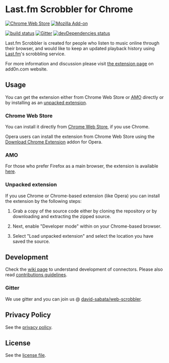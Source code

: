 # Last.fm Scrobbler for Chrome

[![Chrome Web Store][0]][1] [![Mozilla Add-on][14]][15]

[![build status][2]][3] [![Gitter][4]][5] [![devDependencies status][6]][7]

Last.fm Scrobbler is created for people who listen to music online through their browser, and would like to keep an updated playback history using [Last.fm][8]'s scrobbling service.

For more information and discussion please visit [the extension page][12] on add0n.com website.

## Usage

You can get the extension either from Chrome Web Store or <abbr title="addons.mozilla.org">AMO</abbr> directly or by installing as an [unpacked extension][9].

### Chrome Web Store

You can install it directly from [Chrome Web Store][1], if you use Chrome.

Opera users can install the extension from Chrome Web Store using the [Download Chrome Extension][13] addon for Opera.

### AMO

For those who prefer Firefox as a main browser, the extension is available [here][14].

### Unpacked extension

If you use Chrome or Chrome-based extension (like Opera) you can install the extension by the following steps:

1. Grab a copy of the source code either by cloning the repository or by downloading and extracting the zipped source.

2. Next, enable "Developer mode" within on your Chrome-based browser.

3. Select "Load unpacked extension" and select the location you have saved the source.

## Development

Check the [wiki page][10] to understand development of connectors. Please also read [contributions guidelines](.github/CONTRIBUTING.md).

### Gitter

We use gitter and you can join us @ [david-sabata/web-scrobbler][5].

## Privacy Policy

See the [privacy policy][11].

## License

See the [license file](LICENSE.txt).

[0]: https://img.shields.io/chrome-web-store/d/hhinaapppaileiechjoiifaancjggfjm.svg?style=flat
[1]: https://chrome.google.com/webstore/detail/lastfm-scrobbler/hhinaapppaileiechjoiifaancjggfjm
[2]: https://api.travis-ci.org/david-sabata/web-scrobbler.svg
[3]: https://travis-ci.org/david-sabata/web-scrobbler
[4]: https://badges.gitter.im/Join%20Chat.svg
[5]: https://gitter.im/david-sabata/web-scrobbler
[6]: https://david-dm.org/david-sabata/web-scrobbler/dev-status.svg
[7]: https://david-dm.org/david-sabata/web-scrobbler?type=dev
[8]: http://www.last.fm/
[9]: https://developer.chrome.com/extensions/getstarted#unpacked
[10]: https://github.com/david-sabata/web-scrobbler/wiki/Connectors-development
[11]: https://github.com/david-sabata/web-scrobbler/wiki/Privacy-policy
[12]: http://add0n.com/lastfm-scrobbler.html
[13]: https://addons.opera.com/extensions/details/app_id/kipjbhgniklcnglfaldilecjomjaddfi
[14]: https://img.shields.io/amo/users/web-scrobbler.svg
[15]: https://addons.mozilla.org/en-US/firefox/addon/web-scrobbler/
